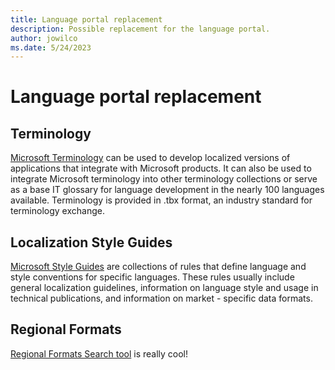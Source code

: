 ```yaml
---
title: Language portal replacement
description: Possible replacement for the language portal.
author: jowilco
ms.date: 5/24/2023
---
```


# Language portal replacement

## Terminology

[Microsoft Terminology]([./terminology.md](https://msit.powerbi.com/view?r=eyJrIjoiYjM4MzYyNGQtNjU1MS00ZWE2LTlkY2YtNzllYWVmMWRkMDc4IiwidCI6IjcyZjk4OGJmLTg2ZjEtNDFhZi05MWFiLTJkN2NkMDExZGI0NyIsImMiOjV9)) can be used to develop localized versions of applications that integrate with Microsoft products. It can also be used to integrate Microsoft terminology into other terminology collections or serve as a base IT glossary for language development in the nearly 100 languages available. Terminology is provided in .tbx format, an industry standard for terminology exchange.

## Localization Style Guides

[Microsoft Style Guides](../reference/microsoft-style-guides.md) are collections of rules that define language and style conventions for specific languages. These rules usually include general localization guidelines, information on language style and usage in technical publications, and information on market - specific data formats.

## Regional Formats

[Regional Formats Search tool](./regional.md) is really cool!
